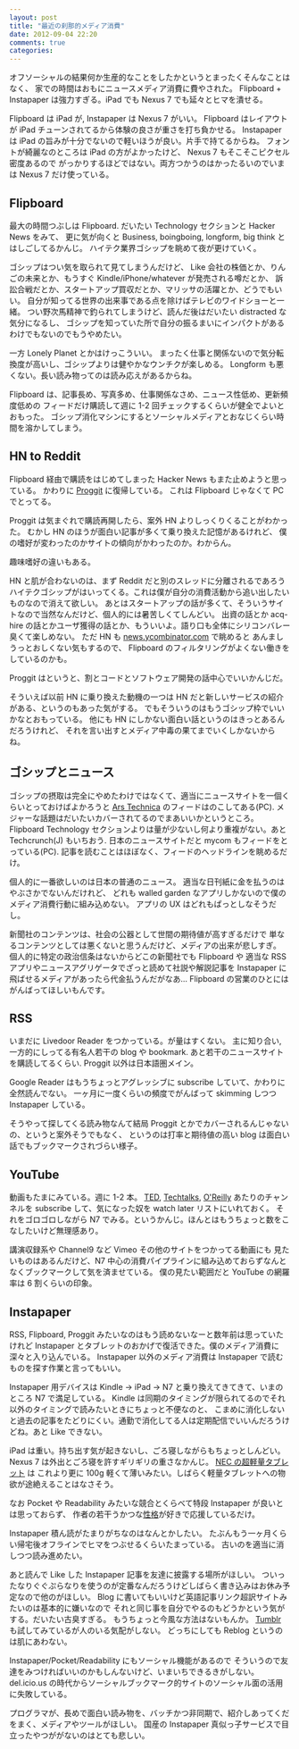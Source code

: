 ```yaml
---
layout: post
title: "最近の刹那的メディア消費"
date: 2012-09-04 22:20
comments: true
categories: 
---
```


オフソーシャルの結果何か生産的なことをしたかというとまったくそんなことはなく、
家での時間はおもにニュースメディア消費に費やされた。
Flipboard + Instapaper は強力すぎる。iPad でも Nexus 7 でも延々とヒマを潰せる。

Flipboard は iPad が, Instapaper は Nexus 7 がいい。
Flipboard はレイアウトが iPad チューンされてるから体験の良さが重さを打ち負かせる。
Instapaper は iPad の旨みが十分でないので軽いほうが良い。片手で持てるからね。
フォントが綺麗なのところは iPad の方がよかったけど、 Nexus 7 もそこそこピクセル密度あるので
がっかりするほどではない。両方つかうのはかったるいのでいまは Nexus 7 だけ使っている。

Flipboard
------------------

最大の時間つぶしは Flipboard. だいたい Technology セクションと Hacker News をみて、
更に気が向くと Business, boingboing, longform, big think とはしごしてるかんじ。
ハイテク業界ゴシップを眺めて夜が更けていく。

ゴシップはつい気を取られて見てしまうんだけど、
Like 会社の株価とか、りんごの未来とか、もうすぐ Kindle/iPhone/whatever が発売される噂だとか、
訴訟合戦だとか、スタートアップ買収だとか、マリッサの活躍とか、どうでもいい。
自分が知ってる世界の出来事である点を除けばテレビのワイドショーと一緒。
つい野次馬精神で釣られてしまうけど、読んだ後はだいたい distracted な気分になるし、
ゴシップを知っていた所で自分の振るまいにインパクトがあるわけでもないのでもうやめたい。

一方 Lonely Planet とかはけっこういい。
まったく仕事と関係ないので気分転換度が高いし、ゴシップよりは健やかなウンチクが楽しめる。
Longform も悪くない。長い読み物ってのは読み応えがあるからね。

Flipboard は、記事長め、写真多め、仕事関係なさめ、ニュース性低め、更新頻度低めの
フィードだけ購読して週に 1-2 回チェックするくらいが健全でよいとおもった。
ゴシップ消化マシンにするとソーシャルメディアとおなじくらい時間を溶かしてしまう。

HN to Reddit
------------------

Flipboard 経由で購読をはじめてしまった Hacker News もまた止めようと思っている。
かわりに [Proggit](http://www.reddit.com/r/programming) に復帰している。
これは Flipboard じゃなくて PC でとってる。

Proggit は気まぐれで購読再開したら、案外 HN よりしっくりくることがわかった。
むかし HN のほうが面白い記事が多くて乗り換えた記憶があるけれど、
僕の嗜好が変わったのかサイトの傾向がかわったのか。わからん。

趣味嗜好の違いもある。

HN と肌が合わないのは、まず Reddit だと別のスレッドに分離されるであろう
ハイテクゴシップがはいってくる。これは僕が自分の消費活動から追い出したいものなので消えて欲しい。
あとはスタートアップの話が多くて、そういうサイトなので当然なんだけど、個人的には暑苦しくてしんどい。
出資の話とか acq-hire の話とかユーザ獲得の話とか、もういいよ。語り口も全体にシリコンバレー臭くて楽しめない。
ただ HN も [news.ycombinator.com](http://news.ycombinator.com/) で眺めると
あんましうっとおしくない気もするので、 Flipboard のフィルタリングがよくない働きをしているのかも。

Proggit はというと、割とコードとソフトウェア開発の話中心でいいかんじだ。

そういえば以前 HN に乗り換えた動機の一つは HN だと新しいサービスの紹介がある、というのもあった気がする。
でもそういうのはもうゴシップ枠でいいかなとおもっている。
他にも HN にしかない面白い話というのはきっとあるんだろうけれど、
それを言い出すとメディア中毒の果てまでいくしかないからね。

ゴシップとニュース
--------------------

ゴシップの摂取は完全にやめたわけではなくて、適当にニュースサイトを一個くらいとっておけばよかろうと
[Ars Technica](http://arstechnica.com/) のフィードはのこしてある(PC).
メジャーな話題はだいたいカバーされてるのでまあいいかというところ。
Flipboard Technology セクションよりは量が少ないし何より重複がない。あと Techcrunch(J) もいちおう.
日本のニュースサイトだと mycom もフィードをとっている(PC). 
記事を読むことはほぼなく、フィードのヘッドラインを眺めるだけ。

個人的に一番欲しいのは日本の普通のニュース。
適当な日刊紙に金を払うのはやぶさかでないんだけれど、
どれも walled garden なアプリしかないので僕のメディア消費行動に組み込めない。
アプリの UX はどれもぱっとしなそうだし。

新聞社のコンテンツは、社会の公器として世間の期待値が高すぎるだけで
単なるコンテンツとしては悪くないと思うんだけど、メディアの出来が悲しすぎ。
個人的に特定の政治信条はないからどこの新聞社でも Flipboard や
適当な RSS アプリやニュースアグリゲータでざっと読めて社説や解説記事を Instapaper に飛ばせるメディアがあったら代金払うんだがなあ...
Flipboard の営業のひとにはがんばってほしいもんです。

RSS
--------------------

いまだに Livedoor Reader をつかっている。が量はすくない。
主に知り合い, 一方的にしってる有名人若干の blog や bookmark. あと若干のニュースサイトを購読してるくらい. 
Proggit 以外は日本語圏メイン。

Google Reader はもうちょっとアグレッシブに subscribe していて、かわりに全然読んでない。
一ヶ月に一度くらいの頻度でがんばって skimming しつつ Instapaper している。

そうやって探してくる読み物なんて結局 Proggit とかでカバーされるんじゃないの、というと案外そうでもなく、
というのは打率と期待値の高い blog は面白い話でもブックマークされづらい様子。

YouTube
--------------------

動画もたまにみている。週に 1-2 本。
[TED](http://www.youtube.com/user/TEDtalksDirector), 
[Techtalks](http://www.youtube.com/user/GoogleTechTalks),
[O'Reilly](http://www.youtube.com/user/OreillyMedia)
あたりのチャンネルを subscribe して、気になった奴を watch later リストにいれておく。
それをゴロゴロしながら N7 でみる。というかんじ。ほんとはもうちょっと数をこなしたいけど無理感あり。

講演収録系や Channel9 など Vimeo その他のサイトをつかってる動画にも
見たいものはあるんだけど、N7 中心の消費パイプラインに組み込めておらずなんとなくブックマークして気を済ませている。
僕の見たい範囲だと YouTube の網羅率は 6 割くらいの印象。

Instapaper
--------------------

RSS, Flipboard, Proggit みたいなのはもう読めないなーと数年前は思っていたけれど
Instapaper とタブレットのおかげで復活できた。僕のメディア消費に深々と入り込んでいる。
Instapaper 以外のメディア消費は Instapaper で読むものを探す作業と言ってもいい。

Instapaper 用デバイスは Kindle -> iPad -> N7 と乗り換えてきてきて、いまのところ N7 で満足している。
Kindle は同期のタイミングが限られてるのでそれ以外のタイミングで読みたいときにちょっと不便なのと、
こまめに消化しないと過去の記事をたどりにくい。通勤で消化してる人は定期配信でいいんだろうけどね。あと Like できない。

iPad は重い。持ち出す気が起きないし、ごろ寝しながらもちょっとしんどい。
Nexus 7 は外出とごろ寝を許すギリギリの重さなかんじ。
[NEC の超軽量タブレット](http://www1.medias.net/jp/sp/n08d/) は
これより更に 100g 軽くて薄いみたい。しばらく軽量タブレットへの物欲が途絶えることはなさそう。

なお Pocket や Readability みたいな競合とくらべて特段 Instapaper が良いとは思っておらず、
作者の若干うかつな[性格](http://www.marco.org/)が好きで応援しているだけ。

Instapaper 積ん読がたまりがちなのはなんとかしたい。
たぶんもう一ヶ月くらい帰宅後オフラインでヒマをつぶせるくらいたまっている。
古いのを適当に消しつつ読み進めたい。

あと読んで Like した Instapaper 記事を友達に披露する場所がほしい。
ついったなりぐぐぷらなりを使うのが定番なんだろうけどしばらく書き込みはお休み予定なので他のがほしい。
Blog に書いてもいいけど英語記事リンク超訳サイトみたいのは基本的に嫌いなので
それと同じ事を自分でやるのもどうかという気がする。だいたい古臭すぎる。
もうちょっと今風な方法はないもんか。
[Tumblr](http://steeringthequote.tumblr.com/) も試してみているが人のいる気配がしない。
どっちにしても Reblog というのは肌にあわない。

Instapaper/Pocket/Readability にもソーシャル機能があるので
そういうので友達をみつければいいのかもしんないけど、いまいちできるきがしない。
del.icio.us の時代からソーシャルブックマーク的サイトのソーシャル面の活用に失敗している。

プログラマが、長めで面白い読み物を、バッチかつ非同期で、紹介しあってくだをまく、メディアやツールがほしい。
国産の Instapaper 真似っ子サービスで目立ったやつががないのはとても悲しい。